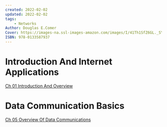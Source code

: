 ```yaml
---
created: 2022-02-02
updated: 2022-02-02
tags:
    - Networks
Author: Douglas E.Comer
Cover: https://images-na.ssl-images-amazon.com/images/I/41Th1SfZ6GL._SY291_BO1,204,203,200_QL40_FMwebp_.jpg
ISBN: 978-0133587937
---
```



# Introduction And Internet Applications

[Ch 01 Introduction And Overview](Computer%20Networks%20and%20Internets/Ch%2001%20Introduction%20And%20Overview.md)


# Data Communication Basics

[Ch 05 Overview Of Data Communications](Computer%20Networks%20and%20Internets/Ch%2005%20Overview%20Of%20Data%20Communications.md)
